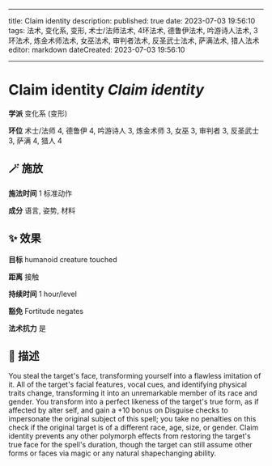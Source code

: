 
---
title: Claim identity
description: 
published: true
date: 2023-07-03 19:56:10
tags: 法术, 变化系, 变形, 术士/法师法术, 4环法术, 德鲁伊法术, 吟游诗人法术, 3环法术, 炼金术师法术, 女巫法术, 审判者法术, 反圣武士法术, 萨满法术, 猎人法术
editor: markdown
dateCreated: 2023-07-03 19:56:10

---

# **Claim identity** *Claim identity*

**学派** 变化系 (变形) 

**环位** 术士/法师 4, 德鲁伊 4, 吟游诗人 3, 炼金术师 3, 女巫 3, 审判者 3, 反圣武士 3, 萨满 4, 猎人 4

## 🪄 施放

**施法时间** 1 标准动作

**成分** 语言, 姿势, 材料

## ✨ 效果 

**目标** humanoid creature touched 

**距离** 接触  

**持续时间** 1 hour/level 

**豁免** Fortitude negates

**法术抗力** 是

## 📖 描述

You steal the target's face, transforming yourself into a flawless imitation of it. All of the target's facial features, vocal cues, and identifying physical traits change, transforming it into an unremarkable member of its race and gender. You transform into a perfect likeness of the target's true form, as if affected by alter self, and gain a +10 bonus on Disguise checks to impersonate the original subject of this spell; you take no penalties on this check if the original target is of a different race, age, size, or gender.  Claim identity prevents any other polymorph effects from restoring the target's true face for the spell's duration, though the target can still assume other forms or faces via magic or any natural shapechanging ability.
    